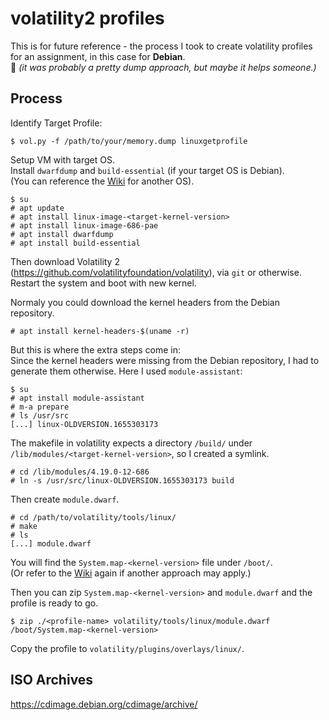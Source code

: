 # volatility2 profiles

This is for future reference - the process I took to create volatility profiles for an assignment, in this case for **Debian**.  
🚮 _(it was probably a pretty dump approach, but maybe it helps someone.)_  

## Process

Identify Target Profile:
```
$ vol.py -f /path/to/your/memory.dump linuxgetprofile
```

Setup VM with target OS.   
Install `dwarfdump` and `build-essential` (if your target OS is Debian).  
(You can reference the [Wiki](https://github.com/volatilityfoundation/volatility/wiki/Linux#creating-a-new-profile) for another OS).  

```
$ su
# apt update
# apt install linux-image-<target-kernel-version>
# apt install linux-image-686-pae
# apt install dwarfdump
# apt install build-essential
```

Then download Volatility 2 (https://github.com/volatilityfoundation/volatility), via `git` or otherwise.  
Restart the system and boot with new kernel.  
  
Normaly you could download the kernel headers from the Debian repository.  
```
# apt install kernel-headers-$(uname -r)
```  
But this is where the extra steps come in:  
Since the kernel headers were missing from the Debian repository, I had to generate them otherwise. Here I used `module-assistant`:  

``` 
$ su
# apt install module-assistant
# m-a prepare
# ls /usr/src
[...] linux-OLDVERSION.1655303173
```
The makefile in volatility expects a directory `/build/` under `/lib/modules/<target-kernel-version>`, so I created a symlink.
``` 
# cd /lib/modules/4.19.0-12-686
# ln -s /usr/src/linux-OLDVERSION.1655303173 build
```
Then create `module.dwarf`.
```
# cd /path/to/volatility/tools/linux/
# make
# ls
[...] module.dwarf
```
You will find the `System.map-<kernel-version>` file under `/boot/`.  
(Or refer to the [Wiki](https://github.com/volatilityfoundation/volatility/wiki/Linux#creating-a-new-profile) again if another approach may apply.)

Then you can zip `System.map-<kernel-version>` and `module.dwarf` and the profile is ready to go.
```
$ zip ./<profile-name> volatility/tools/linux/module.dwarf /boot/System.map-<kernel-version>
```
Copy the profile to `volatility/plugins/overlays/linux/`.


## ISO Archives

https://cdimage.debian.org/cdimage/archive/